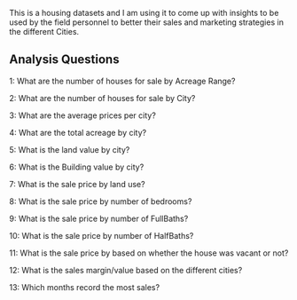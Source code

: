 This is a housing datasets and I am using it to come up with insights to be used by the field personnel to better their sales and marketing strategies in the different Cities.


## Analysis Questions
1: What are the number of houses for sale by Acreage Range?

2: What are the number of houses for sale by City?

3: What are the average prices per city?

4: What are the total acreage by city? 

5: What is the land value by city? 

6: What is the Building value by city?

7: What is the sale price by land use? 

8: What is the sale price by number of bedrooms?

9: What is the sale price by number of FullBaths?

10: What is the sale price by number of HalfBaths?

11: What is the sale price by based on whether the house was vacant or not?

12: What is the sales margin/value based on the different cities? 

13: Which months record the most sales? 
